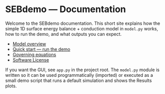 # SEBdemo — Documentation

Welcome to the SEBdemo documentation. This short site explains how the simple 1D surface energy balance + conduction model in `model.py` works, how to run the demo, and what outputs you can expect.

- [Model overview](model.md)
- [Quick start — run the demo](model.md#quick-start)
- [Governing equations](governing_equations.md)
- [Software License](LICENCE.md)

If you want the GUI, see `app.py` in the project root. The `model.py` module is written so it can be used programmatically (imported) or executed as a small demo script that runs a default simulation and shows the Results plots.
